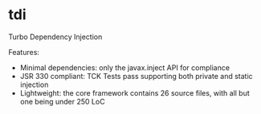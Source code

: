 # tdi
Turbo Dependency Injection

Features:
 - Minimal dependencies: only the javax.inject API for compliance
 - JSR 330 compliant: TCK Tests pass supporting both private and static injection
 - Lightweight: the core framework contains 26 source files, with all but one being under 250 LoC
